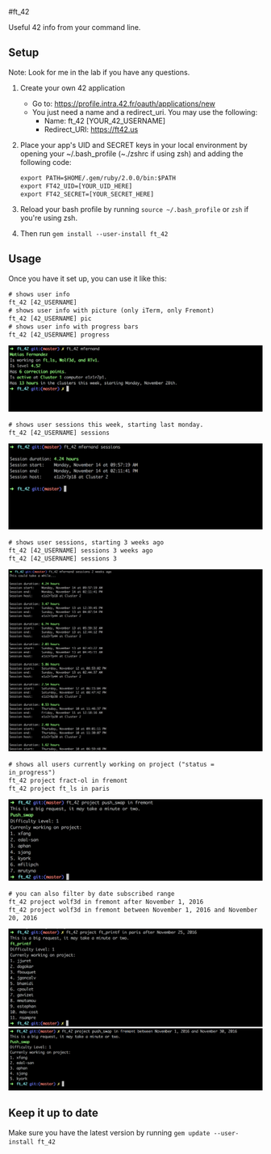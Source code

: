 #ft_42

Useful 42 info from your command line.

## Setup

Note: Look for me in the lab if you have any questions.

1. Create your own 42 application
	- Go to: https://profile.intra.42.fr/oauth/applications/new
	- You just need a name and a redirect_uri. You may use the following:
		- Name: ft_42 [YOUR_42_USERNAME]
		- Redirect_URI: https://ft42.us

2. Place your app's UID and SECRET keys in your local environment by opening your ~/.bash_profile (~./zshrc if using zsh) and adding the following code:

	```shell
	export PATH=$HOME/.gem/ruby/2.0.0/bin:$PATH
	export FT42_UID=[YOUR_UID_HERE]
	export FT42_SECRET=[YOUR_SECRET_HERE]
	```

3. Reload your bash profile by running `source ~/.bash_profile` or `zsh` if you're using zsh.

4. Then run `gem install --user-install ft_42`

## Usage

Once you have it set up, you can use it like this:

```shell
# shows user info
ft_42 [42_USERNAME]
# shows user info with picture (only iTerm, only Fremont)
ft_42 [42_USERNAME] pic
# shows user info with progress bars
ft_42 [42_USERNAME] progress
```
![User Example](/example_images/user_example_regular.png?raw=true "User Example")

```shell
# shows user sessions this week, starting last monday.
ft_42 [42_USERNAME] sessions
```

![Sessions Example](/example_images/sessions_example.png?raw=true "Sessions Example")

```shell
# shows user sessions, starting 3 weeks ago
ft_42 [42_USERNAME] sessions 3 weeks ago
ft_42 [42_USERNAME] sessions 3
```

![Sessions Weeks Example](/example_images/sessions_weeks_example.png?raw=true "Sessions Weeks Example")

```shell
# shows all users currently working on project ("status = in_progress")
ft_42 project fract-ol in fremont
ft_42 project ft_ls in paris
```

![Project Users Example](/example_images/currently_working_on.png?raw=true "Project Users Example")

```shell
# you can also filter by date subscribed range
ft_42 project wolf3d in fremont after November 1, 2016
ft_42 project wolf3d in fremont between November 1, 2016 and November 20, 2016
```

![Project Users After Example](/example_images/working_on_after_paris.png?raw=true "Project Users After Example")
![Project Users Range Example](/example_images/working_on_range.png?raw=true "Project Users Range Example")

## Keep it up to date

Make sure you have the latest version by running `gem update --user-install ft_42`
